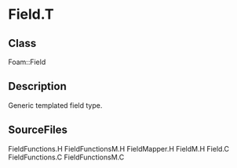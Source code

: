# Field.T 
## Class
Foam::Field

## Description
Generic templated field type.

## SourceFiles
FieldFunctions.H
FieldFunctionsM.H
FieldMapper.H
FieldM.H
Field.C
FieldFunctions.C
FieldFunctionsM.C

